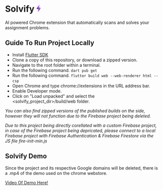 # Solvify <img src="https://github.com/AfaqAnwar/solvify/blob/main/assets/icons/Solvify.png?raw=true" width="3%" height="3%">

AI powered Chrome extension that automatically scans and solves your assignment problems.

## Guide To Run Project Locally

- Install [Flutter SDK](https://docs.flutter.dev/get-started/install)
- Clone a copy of this repository, or download a zipped version.
- Navigate to the root folder within a terminal.
- Run the following command. `dart pub get`
- Run the following command. `flutter build web --web-renderer html --csp`
- Open Chrome and type chrome://extensions in the URL address bar.
- Enable Developer mode.
- Click on "Load unpacked" and select the <solvify_project_dir>/build/web folder.

_You can also find zipped versions of the published builds on the side, however they will not function due to the Firebase project being deleted._

_Due to this project being directly corellated with a custom Firebase project, in case of the Firebase project being depricated, please connect to a local Firebase project with Firebase Authentication & Firebase Firestore via the JS file fire-init-min.js_

## Solvify Demo

Since the project and its respective Google domains will be deleted, there is a .mp4 of the demo used on the chrome webstore.

[Video Of Demo Here!](https://github.com/AfaqAnwar/solvify/blob/main/Solvify%20Demo.mp4)
